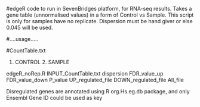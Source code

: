 #edgeR code to run in SevenBridges platform, for RNA-seq results. Takes a gene table (unnormalised values) in a form of  Control vs Sample. This script is only for samples have no replicate. Dispersion must be hand giver or else 0.045 will be used. 


#....usage.....

#CountTable.txt 
  1. CONTROL 2. SAMPLE

edgeR_noRep.R INPUT_CountTable.txt  dispersion  FDR_value_up FDR_value_down  P_value  UP_regulated_file DOWN_regulated_file   All_file

Disregulated genes are annotated using R org.Hs.eg.db package, and only Ensembl Gene ID could be used as key 


